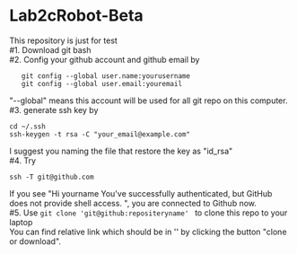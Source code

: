 # Lab2cRobot-Beta
This repository is just for test</br>
#1. Download git bash</br>
#2. Config your github account and github email by</br>
```
   git config --global user.name:yourusername
   git config --global user.email:youremail
```
   "--global" means this account will be used for all git repo on this computer. </br>
#3. generate ssh key by</br>
   ```
   cd ~/.ssh
   ssh-keygen -t rsa -C "your_email@example.com"
   ```
   I suggest you naming the file that restore the key as "id_rsa"</br>
#4. Try</br>
   ```
   ssh -T git@github.com
   ```
   If you see "Hi yourname You've successfully authenticated, but GitHub does not provide shell access. ",
   you are connected to Github now.</br>
#5. Use ```git clone 'git@github:repositeryname' ``` to clone this repo to your laptop</br>
   You can find relative link which should be in '' by clicking the button "clone or download". </br>
